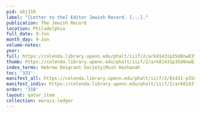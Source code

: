 ```yaml
---
pid: obj319
label: "[Letter to the] Editor Jewish Record. [...]."
publication: The Jewish Record
location: Philadelphia
full_date: 9-Jun
month_day: 9-Jun
volume-notes:
year:
full: https://colenda.library.upenn.edu/phalt/iiif/2/ark81431p35d8nw83%2FSHA256E-s7762935--56c7da7e4f5c1d9a47b73930db450bfcdf5bdab1515e1d08d9ff6d9c71458132.jpeg/full/3500,/0/default.jpg
thumb: https://colenda.library.upenn.edu/phalt/iiif/2/ark81431p35d8nw83%2FSHA256E-s7762935--56c7da7e4f5c1d9a47b73930db450bfcdf5bdab1515e1d08d9ff6d9c71458132.jpeg/full/!200,200/0/default.jpg
index_terms: Hebrew Emigrant Society|Rosh Hashanah
toc: '333'
manifest_all: https://colenda.library.upenn.edu/phalt/iiif/2/81431-p35d8nw83/manifest
manifest_indiv: https://colenda.library.upenn.edu/phalt/iiif/2/ark81431p35d8nw83%2FSHA256E-s7762935--56c7da7e4f5c1d9a47b73930db450bfcdf5bdab1515e1d08d9ff6d9c71458132.jpeg
order: '318'
layout: qatar_item
collection: morais-ledger
---
```

